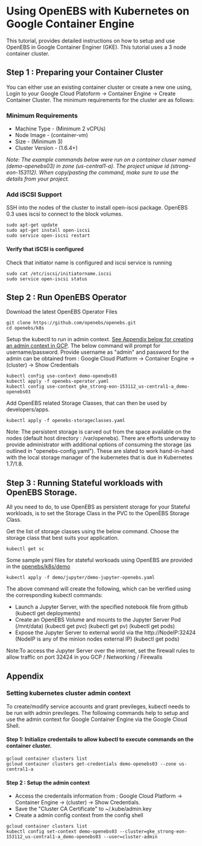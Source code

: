 # Using OpenEBS with Kubernetes on Google Container Engine

This tutorial, provides detailed instructions on how to setup and use OpenEBS in Google Container Enginer (GKE). This tutorial uses a 3 node container cluster. 

## Step 1 : Preparing your Container Cluster 

You can either use an existing container cluster or create a new one using, Login to your Google Cloud Platoform -> Container Engine -> Create Container Cluster. The minimum requirements for the cluster are as follows:

### Minimum Requirements
- Machine Type - (Minimum 2 vCPUs)
- Node Image - (container-vm)
- Size - (Minimum 3)
- Cluster Version - (1.6.4+)

*Note: The example commands below were run on a container cluser named (demo-openebs03) in zone (us-central1-a). The project unique id (strong-eon-153112). When copy/pasting the command, make sure to use the details from your project.*

### Add iSCSI Support

SSH into the nodes of the cluster to install open-iscsi package. OpenEBS 0.3 uses iscsi to connect to the block volumes. 

```
sudo apt-get update
sudo apt-get install open-iscsi
sudo service open-iscsi restart
```

#### Verify that iSCSI is configured

Check that initiator name is configured and iscsi service is running
```
sudo cat /etc/iscsi/initiatorname.iscsi
sudo service open-iscsi status
```

## Step 2 : Run OpenEBS Operator

Download the latest OpenEBS Operator Files
```
git clone https://github.com/openebs/openebs.git
cd openebs/k8s
```

Setup the kubectl to run in admin context. [See Appendix below for creating an admin context in GCP](https://github.com/openebs/openebs/blob/master/k8s/hyperconverged/tutorial-configure-openebs-gke.md#setting-kubernetes-cluster-admin-context). The below command will prompt for username/password. Provide username as "admin" and password for the admin can be obtained from : Google Cloud Platform -> Container Engine -> (cluster) -> Show Credentials
```
kubectl config use-context demo-openebs03
kubectl apply -f openebs-operator.yaml
kubectl config use-context gke_strong-eon-153112_us-central1-a_demo-openebs03
```

Add OpenEBS related Storage Classes, that can then be used by developers/apps. 

```
kubectl apply -f openebs-storageclasses.yaml
```

Note: The persistent storage is carved out from the space available on the nodes (default host directory : /var/openebs). There are efforts underway to provide administrator with additional options of consuming the storage (as outlined in "openebs-config.yaml"). These are slated to work hand-in-hand with the local storage manager of the kubernetes that is due in Kubernetes 1.7/1.8. 

## Step 3 : Running Stateful workloads with OpenEBS Storage. 

All you need to do, to use OpenEBS as persistent storage for your Stateful workloads, is to set the Storage Class in the PVC to the OpenEBS Storage Class.

Get the list of storage classes using the below command. Choose the storage class that best suits your application. 

```
kubectl get sc
```

Some sample yaml files for stateful workoads using OpenEBS are provided in the [openebs/k8s/demo](https://github.com/openebs/openebs/tree/master/k8s/demo)

```
kubectl apply -f demo/jupyter/demo-jupyter-openebs.yaml
```
The above command will create the following, which can be verified using the corresponding kubectl commands:
- Launch a Jupyter Server, with the specified notebook file from github
  (kubectl get deployments)
- Create an OpenEBS Volume and mounts to the Jupyter Server Pod (/mnt/data)
  (kubectl get pvc)
  (kubectl get pv)
  (kubectl get pods)
- Expose the Jupyter Server to external world via the http://NodeIP:32424 (NodeIP is any of the minion nodes external IP)
  (kubectl get pods)

Note:To access the Jupyter Server over the internet, set the firewall rules to allow traffic on port 32424 in you GCP / Networking / Firewalls



## Appendix

### Setting kubernetes cluster admin context

To create/modify service accounts and grant previleges, kubectl needs to be run with admin previleges. The following commands help to setup and use the admin context for Google Container Engine via the Google Cloud Shell. 

#### Step 1: Initialize credentails to allow kubectl to execute commands on the container cluster. 
```
gcloud container clusters list
gcloud container clusters get-credentials demo-openebs03 --zone us-central1-a
```

#### Step 2 : Setup the admin context

- Access the credentails information from : Google Cloud Platform -> Container Engine -> (cluster) -> Show Credentials. 
- Save the "Cluster CA Certificate" to ~/.kube/admin.key
- Create a admin config context from the config shell
```
gcloud container clusters list
kubectl config set-context demo-openebs03 --cluster=gke_strong-eon-153112_us-central1-a_demo-openebs03 --user=cluster-admin
```







